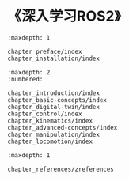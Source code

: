 《深入学习ROS2》
========================


```toc
:maxdepth: 1

chapter_preface/index
chapter_installation/index
```


```toc
:maxdepth: 2
:numbered:

chapter_introduction/index
chapter_basic-concepts/index
chapter_digital-twin/index
chapter_control/index
chapter_kinematics/index
chapter_advanced-concepts/index
chapter_manipulation/index
chapter_locomotion/index

```

```toc
:maxdepth: 1

chapter_references/zreferences
```
